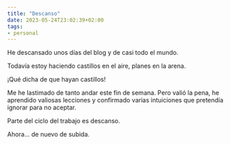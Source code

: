 ```yaml
---
title: "Descanso"
date: 2023-05-24T23:02:39+02:00
tags:
- personal
---
```


He descansado unos días del blog y de casi todo el mundo. 

Todavía estoy haciendo castillos en el aire, planes en la arena.

¡Qué dicha de que hayan castillos!

Me he lastimado de tanto andar este fin de semana. Pero valió la pena, he aprendido valiosas lecciones y confirmado varias intuiciones que pretendía ignorar para no aceptar.

Parte del ciclo del trabajo es descanso.

Ahora... de nuevo de subida.

